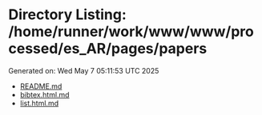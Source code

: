 # Directory Listing: /home/runner/work/www/www/processed/es_AR/pages/papers
Generated on: Wed May  7 05:11:53 UTC 2025

- [README.md](README.md)
- [bibtex.html.md](bibtex.html.md)
- [list.html.md](list.html.md)
